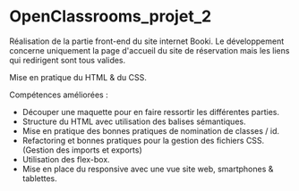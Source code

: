 # OpenClassrooms_projet_2

Réalisation de la partie front-end du site internet Booki.
Le développement concerne uniquement la page d'accueil du site de réservation mais les liens qui redirigent sont tous valides. 

Mise en pratique du HTML & du CSS. 

Compétences améliorées : 
- Découper une maquette pour en faire ressortir les différentes parties. 
- Structure du HTML avec utilisation des balises sémantiques. 
- Mise en pratique des bonnes pratiques de nomination de classes / id.
- Refactoring et bonnes pratiques pour la gestion des fichiers CSS. (Gestion des imports et exports)
- Utilisation des flex-box.
- Mise en place du responsive avec une vue site web, smartphones & tablettes.
